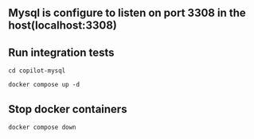 ## Mysql is configure to listen on port 3308 in the host(localhost:3308)

## Run integration tests

`cd copilot-mysql`

`docker compose up -d`


## Stop docker containers
`docker compose down`



